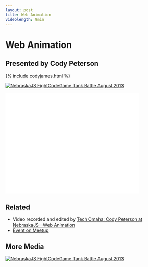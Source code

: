 ```yaml
---
layout: post
title: Web Animation
videolength: 9min
---
```


# Web Animation

## Presented by Cody Peterson

{% include codyjames.html %}

<a href="http://www.flickr.com/photos/zachleat/9612921647/" title="NebraskaJS FightCodeGame Tank Battle August 2013 by zachleat, on Flickr"><img src="http://farm3.staticflickr.com/2815/9612921647_1a8cb2e754_z.jpg" alt="NebraskaJS FightCodeGame Tank Battle August 2013"></a>

<div class="fluid-width-video-wrapper"><iframe width="420" height="315" src="//www.youtube.com/embed/VvlKnVDeUwc" frameborder="0" allowfullscreen></iframe></div>

## Related

* Video recorded and edited by [Tech Omaha: Cody Peterson at NebraskaJS—Web Animation](http://techomaha.com/2013/08/cody-peterson-web-animation/)
* [Event on Meetup](http://www.meetup.com/nebraskajs/events/129216662/)

## More Media

<a href="http://www.flickr.com/photos/zachleat/9612905719/" title="NebraskaJS FightCodeGame Tank Battle August 2013 by zachleat, on Flickr"><img src="http://farm4.staticflickr.com/3775/9612905719_1f9c344837_z.jpg" alt="NebraskaJS FightCodeGame Tank Battle August 2013"></a>

